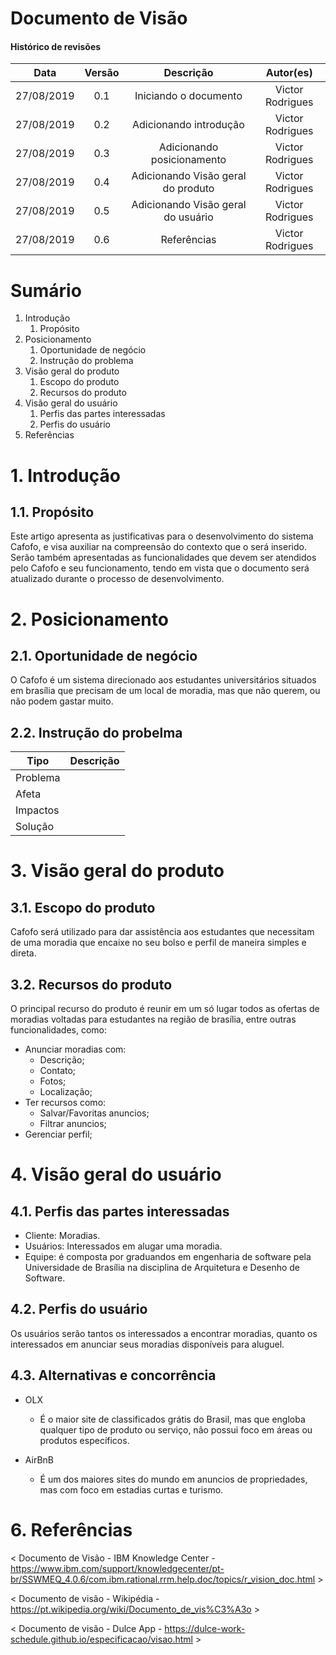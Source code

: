# Documento de Visão

#### Histórico de revisões
|    Data    | Versão |       Descrição       |    Autor(es)     |
| :--------: | :----: | :-------------------: | :--------------: |
| 27/08/2019 |  0.1   | Iniciando o documento | Victor Rodrigues |
| 27/08/2019 |  0.2   | Adicionando introdução | Victor Rodrigues |
| 27/08/2019 |  0.3   | Adicionando posicionamento | Victor Rodrigues |
| 27/08/2019 |  0.4   | Adicionando Visão geral do produto | Victor Rodrigues |
| 27/08/2019 |  0.5   | Adicionando Visão geral do usuário | Victor Rodrigues |
| 27/08/2019 |  0.6   | Referências | Victor Rodrigues |

# Sumário

1. Introdução
   1. Propósito
2. Posicionamento
   1. Oportunidade de negócio
   2. Instrução do problema
3. Visão geral do produto
   1. Escopo do produto
   2. Recursos do produto
4. Visão geral do usuário
   1. Perfis das partes interessadas
   2. Perfis do usuário
5. Referências

# 1. Introdução

## 1.1. Propósito

Este artigo apresenta as justificativas para o desenvolvimento do sistema Cafofo, e visa auxiliar na compreensão do contexto que o será inserido.
Serão também apresentadas as funcionalidades que devem ser atendidos pelo Cafofo e seu funcionamento, tendo em vista que o documento será atualizado durante o processo de desenvolvimento.


# 2. Posicionamento

## 2.1. Oportunidade de negócio

O Cafofo é um sistema direcionado aos estudantes universitários situados em brasília que precisam de um local de moradia, mas que não querem, ou não podem gastar muito.

## 2.2. Instrução do probelma

| Tipo     | Descrição |
| -------- | --------- |
| Problema |           |
| Afeta    |           |
| Impactos |           |
| Solução  |           |

# 3. Visão geral do produto

## 3.1. Escopo do produto

Cafofo será utilizado para dar assistência aos estudantes que necessitam de uma moradia que encaixe no seu bolso e perfil de maneira simples e direta.

## 3.2. Recursos do produto

O principal recurso do produto é reunir em um só lugar todos as ofertas de moradias voltadas para estudantes na região de brasília, entre outras funcionalidades, como:

* Anunciar moradias com:
  * Descrição;
  * Contato;
  * Fotos;
  * Localização;
* Ter recursos como:
  * Salvar/Favoritas anuncios;
  * Filtrar anuncios;
* Gerenciar perfil;

# 4. Visão geral do usuário

## 4.1. Perfis das partes interessadas

* Cliente: Moradias.
* Usuários: Interessados em alugar uma moradia.
* Equipe: é composta por graduandos em engenharia de software pela Universidade de Brasília na disciplina de Arquitetura e Desenho de Software.

## 4.2. Perfis do usuário

Os usuários serão tantos os interessados a encontrar moradias, quanto os interessados em anunciar seus moradias disponíveis para aluguel.

## 4.3. Alternativas e concorrência

* OLX
  * É o maior site de classificados grátis do Brasil, mas que engloba qualquer tipo de produto ou serviço, não possui foco em áreas ou produtos específicos.

* AirBnB
  * É um dos maiores sites do mundo em anuncios de propriedades, mas com foco em estadias curtas e turismo.

# 6. Referências

< Documento de Visão - IBM Knowledge Center - https://www.ibm.com/support/knowledgecenter/pt-br/SSWMEQ_4.0.6/com.ibm.rational.rrm.help.doc/topics/r_vision_doc.html >

< Documento de visão - Wikipédia - https://pt.wikipedia.org/wiki/Documento_de_vis%C3%A3o >

< Documento de visão - Dulce App - https://dulce-work-schedule.github.io/especificacao/visao.html >